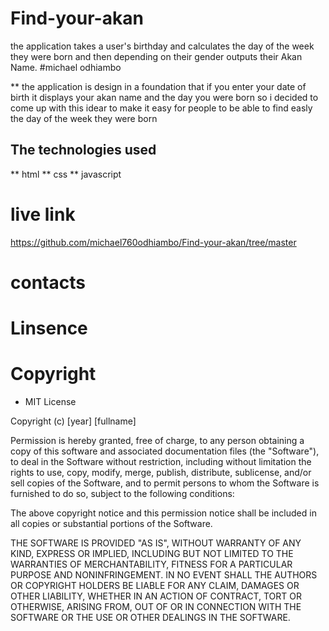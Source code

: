 # Find-your-akan
the application takes a user's birthday and calculates the day of the week they were born and then depending on their gender outputs their Akan Name. 
#michael odhiambo

** the application is design in a foundation that if you enter your date of birth it displays your akan name and the day you were born so i decided to come up with this idear to make it easy for people to be able to find easly the day of the week they were born 
## The technologies used
** html
** css
** javascript


# live link
https://github.com/michael760odhiambo/Find-your-akan/tree/master

# contacts

# Linsence
# Copyright
  *  MIT License

Copyright (c) [year] [fullname]

Permission is hereby granted, free of charge, to any person obtaining a copy
of this software and associated documentation files (the "Software"), to deal
in the Software without restriction, including without limitation the rights
to use, copy, modify, merge, publish, distribute, sublicense, and/or sell
copies of the Software, and to permit persons to whom the Software is
furnished to do so, subject to the following conditions:

The above copyright notice and this permission notice shall be included in all
copies or substantial portions of the Software.

THE SOFTWARE IS PROVIDED "AS IS", WITHOUT WARRANTY OF ANY KIND, EXPRESS OR
IMPLIED, INCLUDING BUT NOT LIMITED TO THE WARRANTIES OF MERCHANTABILITY,
FITNESS FOR A PARTICULAR PURPOSE AND NONINFRINGEMENT. IN NO EVENT SHALL THE
AUTHORS OR COPYRIGHT HOLDERS BE LIABLE FOR ANY CLAIM, DAMAGES OR OTHER
LIABILITY, WHETHER IN AN ACTION OF CONTRACT, TORT OR OTHERWISE, ARISING FROM,
OUT OF OR IN CONNECTION WITH THE SOFTWARE OR THE USE OR OTHER DEALINGS IN THE
SOFTWARE.  

